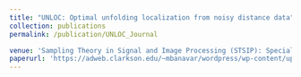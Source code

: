 ```yaml
---
title: "UNLOC: Optimal unfolding localization from noisy distance data"
collection: publications
permalink: /publication/UNLOC_Journal

venue: 'Sampling Theory in Signal and Image Processing (STSIP): Special Issue on Harmonic Analysis and Inverse Problems'
paperurl: 'https://adweb.clarkson.edu/~mbanavar/wordpress/wp-content/uploads/2018/08/unloc-w-stsip_submitted.pdf'
---
```



